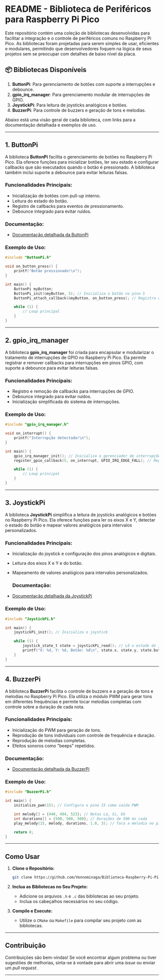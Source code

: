# README - Biblioteca de Periféricos para Raspberry Pi Pico

Este repositório contém uma coleção de bibliotecas desenvolvidas para facilitar a integração e o controle de periféricos comuns no Raspberry Pi Pico. As bibliotecas foram projetadas para serem simples de usar, eficientes e modulares, permitindo que desenvolvedores foquem na lógica de seus projetos sem se preocupar com detalhes de baixo nível da placa.

## 📦 Bibliotecas Disponíveis

1. **ButtonPi**: Para gerenciamento de botões com suporte a interrupções e debounce.
2. **gpio_irq_manager**: Para gerenciamento modular de interrupções de GPIO.
3. **JoystickPi**: Para leitura de joysticks analógicos e botões.
4. **BuzzerPi**: Para controle de buzzers e geração de tons e melodias.

Abaixo está uma visão geral de cada biblioteca, com links para a documentação detalhada e exemplos de uso.

---

## 1. ButtonPi

A biblioteca **ButtonPi** facilita o gerenciamento de botões no Raspberry Pi Pico. Ela oferece funções para inicializar botões, ler seu estado e configurar callbacks que são executados quando o botão é pressionado. A biblioteca também inclui suporte a debounce para evitar leituras falsas.

### Funcionalidades Principais:
- Inicialização de botões com pull-up interno.
- Leitura do estado do botão.
- Registro de callbacks para eventos de pressionamento.
- Debounce integrado para evitar ruídos.

### Documentação:
- [Documentação detalhada da ButtonPi](https://github.com/Vennominaga/Biblioteca-Raspberry-Pi-Pico/tree/master/Button/Documentation)

### Exemplo de Uso:
```c
#include "ButtonPi.h"

void on_button_press() {
    printf("Botão pressionado!\n");
}

int main() {
    ButtonPi myButton;
    ButtonPi_init(&myButton, 5); // Inicializa o botão no pino 5
    ButtonPi_attach_callback(&myButton, on_button_press); // Registra o callback

    while (1) {
        // Loop principal
    }
}
```

---

## 2. gpio_irq_manager

A biblioteca **gpio_irq_manager** foi criada para encapsular e modularizar o tratamento de interrupções de GPIO no Raspberry Pi Pico. Ela permite registrar e remover callbacks para interrupções em pinos GPIO, com suporte a debounce para evitar leituras falsas.

### Funcionalidades Principais:
- Registro e remoção de callbacks para interrupções de GPIO.
- Debounce integrado para evitar ruídos.
- Inicialização simplificada do sistema de interrupções.



### Exemplo de Uso:
```c
#include "gpio_irq_manager.h"

void on_interrupt() {
    printf("Interrupção detectada!\n");
}

int main() {
    gpio_irq_manager_init(); // Inicializa o gerenciador de interrupções
    register_gpio_callback(5, on_interrupt, GPIO_IRQ_EDGE_FALL); // Registra o callback

    while (1) {
        // Loop principal
    }
}
```

---

## 3. JoystickPi

A biblioteca **JoystickPi** simplifica a leitura de joysticks analógicos e botões no Raspberry Pi Pico. Ela oferece funções para ler os eixos X e Y, detectar o estado do botão e mapear valores analógicos para intervalos personalizados.

### Funcionalidades Principais:
- Inicialização do joystick e configuração dos pinos analógicos e digitais.
- Leitura dos eixos X e Y e do botão.
- Mapeamento de valores analógicos para intervalos personalizados.

  ### Documentação:
- [Documentação detalhada da JoystickPi](https://github.com/Vennominaga/Biblioteca-Raspberry-Pi-Pico/tree/master/Joystick/Documentation)




### Exemplo de Uso:
```c
#include "JoystickPi.h"

int main() {
    joystickPi_init(); // Inicializa o joystick

    while (1) {
        joystick_state_t state = joystickPi_read(); // Lê o estado do joystick
        printf("X: %d, Y: %d, Botão: %d\n", state.x, state.y, state.button);
    }
}
```

---

## 4. BuzzerPi

A biblioteca **BuzzerPi** facilita o controle de buzzers e a geração de tons e melodias no Raspberry Pi Pico. Ela utiliza o módulo PWM para gerar tons em diferentes frequências e permite tocar melodias completas com controle sobre a duração de cada nota.

### Funcionalidades Principais:
- Inicialização do PWM para geração de tons.
- Reprodução de tons individuais com controle de frequência e duração.
- Reprodução de melodias completas.
- Efeitos sonoros como "beeps" repetidos.


 ### Documentação:
- [Documentação detalhada da BuzzerPi](https://github.com/Vennominaga/Biblioteca-Raspberry-Pi-Pico/tree/master/Buzzer/Documentation)



### Exemplo de Uso:
```c
#include "BuzzerPi.h"

int main() {
    initialize_pwm(15); // Configura o pino 15 como saída PWM

    int melody[] = {440, 494, 523}; // Notas Lá, Si, Dó
    int durations[] = {500, 500, 500}; // Durações de 500 ms cada
    play_melody(15, melody, durations, 1.0, 3); // Toca a melodia no pino 15

    return 0;
}
```

---

## Como Usar

1. **Clone o Repositório:**
   ```bash
   git clone https://github.com/Vennominaga/Biblioteca-Raspberry-Pi-Pico
   ```

2. **Inclua as Bibliotecas no Seu Projeto:**
   - Adicione os arquivos `.h` e `.c` das bibliotecas ao seu projeto.
   - Inclua os cabeçalhos necessários no seu código.

3. **Compile e Execute:**
   - Utilize o `CMake` ou `Makefile` para compilar seu projeto com as bibliotecas.

---

## Contribuição

Contribuições são bem-vindas! Se você encontrar algum problema ou tiver sugestões de melhorias, sinta-se à vontade para abrir uma *issue* ou enviar um *pull request*.

---

